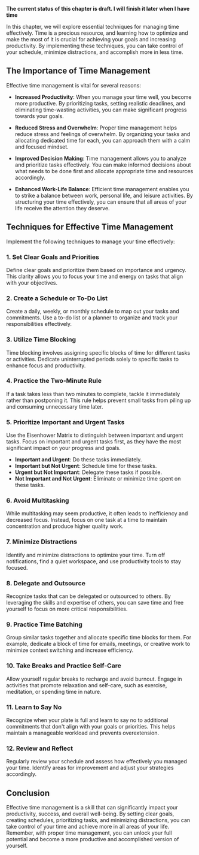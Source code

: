 **The current status of this chapter is draft. I will finish it later when I have time**

In this chapter, we will explore essential techniques for managing time effectively. Time is a precious resource, and learning how to optimize and make the most of it is crucial for achieving your goals and increasing productivity. By implementing these techniques, you can take control of your schedule, minimize distractions, and accomplish more in less time.

The Importance of Time Management
---------------------------------

Effective time management is vital for several reasons:

* **Increased Productivity**: When you manage your time well, you become more productive. By prioritizing tasks, setting realistic deadlines, and eliminating time-wasting activities, you can make significant progress towards your goals.

* **Reduced Stress and Overwhelm**: Proper time management helps reduce stress and feelings of overwhelm. By organizing your tasks and allocating dedicated time for each, you can approach them with a calm and focused mindset.

* **Improved Decision Making**: Time management allows you to analyze and prioritize tasks effectively. You can make informed decisions about what needs to be done first and allocate appropriate time and resources accordingly.

* **Enhanced Work-Life Balance**: Efficient time management enables you to strike a balance between work, personal life, and leisure activities. By structuring your time effectively, you can ensure that all areas of your life receive the attention they deserve.

Techniques for Effective Time Management
----------------------------------------

Implement the following techniques to manage your time effectively:

### 1. **Set Clear Goals and Priorities**

Define clear goals and prioritize them based on importance and urgency. This clarity allows you to focus your time and energy on tasks that align with your objectives.

### 2. **Create a Schedule or To-Do List**

Create a daily, weekly, or monthly schedule to map out your tasks and commitments. Use a to-do list or a planner to organize and track your responsibilities effectively.

### 3. **Utilize Time Blocking**

Time blocking involves assigning specific blocks of time for different tasks or activities. Dedicate uninterrupted periods solely to specific tasks to enhance focus and productivity.

### 4. **Practice the Two-Minute Rule**

If a task takes less than two minutes to complete, tackle it immediately rather than postponing it. This rule helps prevent small tasks from piling up and consuming unnecessary time later.

### 5. **Prioritize Important and Urgent Tasks**

Use the Eisenhower Matrix to distinguish between important and urgent tasks. Focus on important and urgent tasks first, as they have the most significant impact on your progress and goals.

* **Important and Urgent**: Do these tasks immediately.
* **Important but Not Urgent**: Schedule time for these tasks.
* **Urgent but Not Important**: Delegate these tasks if possible.
* **Not Important and Not Urgent**: Eliminate or minimize time spent on these tasks.

### 6. **Avoid Multitasking**

While multitasking may seem productive, it often leads to inefficiency and decreased focus. Instead, focus on one task at a time to maintain concentration and produce higher quality work.

### 7. **Minimize Distractions**

Identify and minimize distractions to optimize your time. Turn off notifications, find a quiet workspace, and use productivity tools to stay focused.

### 8. **Delegate and Outsource**

Recognize tasks that can be delegated or outsourced to others. By leveraging the skills and expertise of others, you can save time and free yourself to focus on more critical responsibilities.

### 9. **Practice Time Batching**

Group similar tasks together and allocate specific time blocks for them. For example, dedicate a block of time for emails, meetings, or creative work to minimize context switching and increase efficiency.

### 10. **Take Breaks and Practice Self-Care**

Allow yourself regular breaks to recharge and avoid burnout. Engage in activities that promote relaxation and self-care, such as exercise, meditation, or spending time in nature.

### 11. **Learn to Say No**

Recognize when your plate is full and learn to say no to additional commitments that don't align with your goals or priorities. This helps maintain a manageable workload and prevents overextension.

### 12. **Review and Reflect**

Regularly review your schedule and assess how effectively you managed your time. Identify areas for improvement and adjust your strategies accordingly.

Conclusion
----------

Effective time management is a skill that can significantly impact your productivity, success, and overall well-being. By setting clear goals, creating schedules, prioritizing tasks, and minimizing distractions, you can take control of your time and achieve more in all areas of your life. Remember, with proper time management, you can unlock your full potential and become a more productive and accomplished version of yourself.
